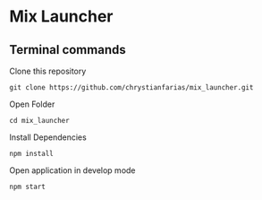 # Mix Launcher

## Terminal commands

Clone this repository

`git clone https://github.com/chrystianfarias/mix_launcher.git`

Open Folder

`cd mix_launcher`

Install Dependencies

`npm install`

Open application in develop mode

`npm start`
